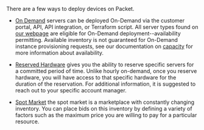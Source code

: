 <!--<meta>
{
    "title":"Overview",
    "description":"Learn more on deploment options on Packet",
    "tag":["Deployment", "Capacity"]
}
</meta>-->


There are a few ways to deploy devices on Packet.

* [On Demand](https://www.packet.com/developers/docs/getting-started/deployment-options/on-demand/) servers can be deployed On-Demand via the customer portal, API, API integration, or Terraform script. All server types found on [our webpage](https://www.packet.com/cloud/servers/) are eligible for On-Demand deployment--availability permitting. Available inventory is not guaranteed for On-Demand instance provisioning requests, see our documentation on [capacity](https://www.packet.com/developers/docs/getting-started/deployment-options/capacity/) for more information about availability.

* [Reserved Hardware](https://www.packet.com/developers/docs/getting-started/deployment-options/reserved-hardware/) gives you the ability to reserve specific servers for a committed period of time. Unlike hourly on-demand, once you reserve hardware, you will have access to that specific hardware for the duration of the reservation. For additional information, it is suggested to reach out to your specific account manager.

* [Spot Market](https://www.packet.com/developers/docs/getting-started/deployment-options/spot-market/) the spot market is a marketplace with constantly changing inventory. You can place bids on this inventory by defining a variety of factors such as the maximum price you are willing to pay for a particular resource.